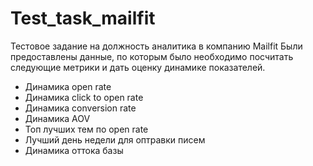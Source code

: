 # Test_task_mailfit
Тестовое задание на должность аналитика в компанию Mailfit
Были предоставлены данные, по которым было необходимо посчитать следующие метрики и дать оценку динамике показателей.
- Динамика open rate
- Динамика click to open rate
- Динамика conversion rate
- Динамика AOV
- Топ лучших тем по open rate
- Лучший день недели для оптравки писем
- Динамика оттока базы
